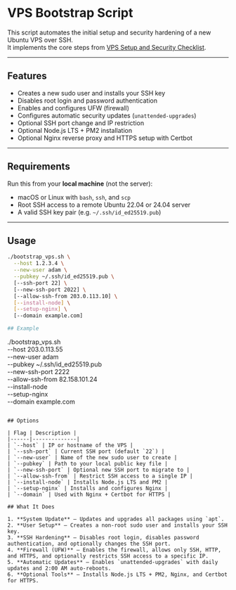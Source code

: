 # VPS Bootstrap Script

This script automates the initial setup and security hardening of a new Ubuntu VPS over SSH.  
It implements the core steps from [VPS Setup and Security Checklist](https://bhargav.dev/blog/VPS_Setup_and_Security_Checklist_A_Complete_Self_Hosting_Guide).

---

## Features

- Creates a new sudo user and installs your SSH key  
- Disables root login and password authentication  
- Enables and configures UFW (firewall)  
- Configures automatic security updates (`unattended-upgrades`)  
- Optional SSH port change and IP restriction  
- Optional Node.js LTS + PM2 installation  
- Optional Nginx reverse proxy and HTTPS setup with Certbot  

---

## Requirements

Run this from your **local machine** (not the server):

- macOS or Linux with `bash`, `ssh`, and `scp`
- Root SSH access to a remote Ubuntu 22.04 or 24.04 server
- A valid SSH key pair (e.g. `~/.ssh/id_ed25519.pub`)

---

## Usage

```bash
./bootstrap_vps.sh \
  --host 1.2.3.4 \
  --new-user adam \
  --pubkey ~/.ssh/id_ed25519.pub \
  [--ssh-port 22] \
  [--new-ssh-port 2022] \
  [--allow-ssh-from 203.0.113.10] \
  [--install-node] \
  [--setup-nginx] \
  [--domain example.com]

## Example

```
./bootstrap_vps.sh \
  --host 203.0.113.55 \
  --new-user adam \
  --pubkey ~/.ssh/id_ed25519.pub \
  --new-ssh-port 2222 \
  --allow-ssh-from 82.158.101.24 \
  --install-node \
  --setup-nginx \
  --domain example.com
  ```

  ## Options

| Flag | Description |
|------|--------------|
| `--host` | IP or hostname of the VPS |
| `--ssh-port` | Current SSH port (default `22`) |
| `--new-user` | Name of the new sudo user to create |
| `--pubkey` | Path to your local public key file |
| `--new-ssh-port` | Optional new SSH port to migrate to |
| `--allow-ssh-from` | Restrict SSH access to a single IP |
| `--install-node` | Installs Node.js LTS and PM2 |
| `--setup-nginx` | Installs and configures Nginx |
| `--domain` | Used with Nginx + Certbot for HTTPS |

## What It Does

1. **System Update** – Updates and upgrades all packages using `apt`.
2. **User Setup** – Creates a non-root sudo user and installs your SSH key.
3. **SSH Hardening** – Disables root login, disables password authentication, and optionally changes the SSH port.
4. **Firewall (UFW)** – Enables the firewall, allows only SSH, HTTP, and HTTPS, and optionally restricts SSH access to a specific IP.
5. **Automatic Updates** – Enables `unattended-upgrades` with daily updates and 2:00 AM auto-reboots.
6. **Optional Tools** – Installs Node.js LTS + PM2, Nginx, and Certbot for HTTPS.
